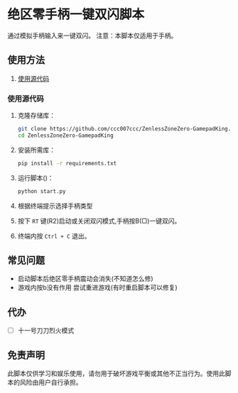 # 绝区零手柄一键双闪脚本

通过模拟手柄输入来一键双闪。
注意：本脚本仅适用于手柄。

## 使用方法

1. [使用源代码](#使用源代码)

### 使用源代码

1. 克隆存储库：

   ```sh
   git clone https://github.com/ccc007ccc/ZenlessZoneZero-GamepadKing.git
   cd ZenlessZoneZero-GamepadKing
   ```
2. 安装所需库：

   ```sh
   pip install -r requirements.txt
   ```

3. 运行脚本()：

   ```sh
   python start.py
   ```
   
4. 根据终端提示选择手柄类型
5. 按下 `RT` 键(R2)启动或关闭双闪模式,手柄按B(▢)一键双闪。
6. 终端内按 `Ctrl + C` 退出。

## 常见问题

- 启动脚本后绝区零手柄震动会消失(不知道怎么修)
- 游戏内按b没有作用
  尝试重进游戏(有时重启脚本可以修复)

## 代办

- [ ] 十一号刀刀烈火模式

## 免责声明

此脚本仅供学习和娱乐使用，请勿用于破坏游戏平衡或其他不正当行为。使用此脚本的风险由用户自行承担。
